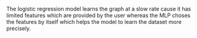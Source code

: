 The logistic regression model learns the graph at a slow rate cause it has limited features which are provided by the user whereas the MLP choses the features by itself which helps the model to learn the dataset more precisely.